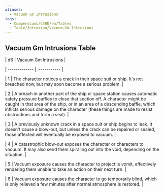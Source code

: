```yaml
---
aliases:
  - Vacuum Gm Intrusions
tags:
  - Compendiums/CSRD/en/Tables
  - Table/Intrusion/Vacuum-Gm-Intrusions
---
```

  
## Vacuum Gm Intrusions Table  
|  d6 | Vacuum Gm Intrusions  |  
| ------------- | :----------- |  
| 1 | The character notices a crack in their space suit or ship. It's not breached now, but may soon become a serious problem. |  
| 2 | A breach in another part of the ship or space station causes automatic safety pressure baffles to close that section off. A character might be caught in that area of the ship, or in an area of a descending baffle, which inflicts serious damage on the character (these things are made to resist obstructions and form a seal). |  
| 3 | A previously unknown crack in a space suit or ship begins to leak. It doesn't cause a blow-out, but unless the crack can be repaired or sealed, those affected will eventually be exposed to vacuum. |  
| 4 | A catastrophic blow-out exposes the character or characters to vacuum. It may also send them spiraling out into the void, depending on the situation. |  
| 5 | Vacuum exposure causes the character to projectile vomit, effectively rendering them unable to take an action on their next turn. |  
| 6 | Vacuum exposure causes the character to go temporarily blind, which is only relieved a few minutes after normal atmosphere is restored. |